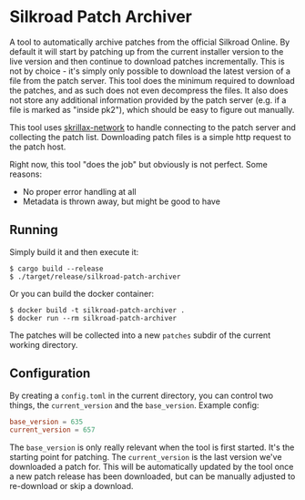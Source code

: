 # Silkroad Patch Archiver

A tool to automatically archive patches from the official Silkroad Online. By default it will start by patching up from the current installer version to the live version and then continue to download patches incrementally. This is not by choice - it's simply only possible to download the latest version of a file from the patch server.
This tool does the minimum required to download the patches, and as such does not even decompress the files. It also does not store any additional information provided by the patch server (e.g. if a file is marked as "inside pk2"), which should be easy to figure out manually.

This tool uses [skrillax-network](https://git.eternalwings.de/tim/skrillax-network) to handle connecting to the patch server and collecting the patch list. Downloading patch files is a simple http request to the patch host.

Right now, this tool "does the job" but obviously is not perfect. Some reasons:
- No proper error handling at all
- Metadata is thrown away, but might be good to have

## Running
Simply build it and then execute it:
```shell
$ cargo build --release
$ ./target/release/silkroad-patch-archiver
```
Or you can build the docker container:
```shell
$ docker build -t silkroad-patch-archiver .
$ docker run --rm silkroad-patch-archiver
```

The patches will be collected into a new `patches` subdir of the current working directory.

## Configuration

By creating a `config.toml` in the current directory, you can control two things, the `current_version` and the `base_version`.
Example config:
```toml
base_version = 635
current_version = 657
```
The `base_version` is only really relevant when the tool is first started. It's the starting point for patching.
The `current_version` is the last version we've downloaded a patch for. This will be automatically updated by the tool once a new patch release has been downloaded, but can be manually adjusted to re-download or skip a download.